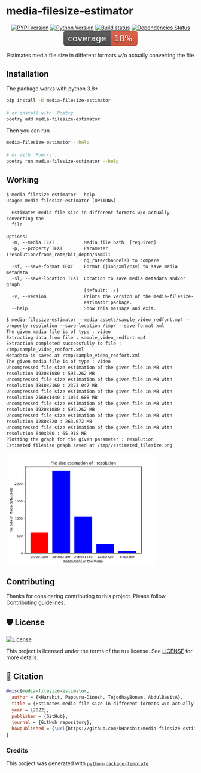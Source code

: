 # media-filesize-estimator

<div align="center">

[![PYPI Version](https://img.shields.io/pypi/v/media-filesize-estimator.svg)](https://pypi.org/project/media-filesize-estimator/)
[![Python Version](https://img.shields.io/pypi/pyversions/media-filesize-estimator.svg)](https://pypi.org/project/media-filesize-estimator/)
[![Build status](https://github.com/kHarshit/media-filesize-estimator/workflows/build/badge.svg?branch=main&event=push)](https://github.com/kHarshit/media-filesize-estimator/actions?query=workflow%3Abuild)
[![Dependencies Status](https://img.shields.io/badge/dependencies-up%20to%20date-brightgreen.svg)](https://github.com/kHarshit/media-filesize-estimator/pulls?utf8=%E2%9C%93&q=is%3Apr%20author%3Aapp%2Fdependabot)
![Coverage Report](assets/images/coverage.svg)

Estimates media file size in different formats w/o actually converting the file

</div>


## Installation

The package works with python 3.8+.

```bash
pip install -U media-filesize-estimator

# or install with `Poetry`
poetry add media-filesize-estimator
```

Then you can run

```bash
media-filesize-estimator --help

# or with `Poetry`:
poetry run media-filesize-estimator --help
```

## Working

```
$ media-filesize-estimator --help
Usage: media-filesize-estimator [OPTIONS]

  Estimates media file size in different formats w/o actually converting the
  file

Options:
  -m, --media TEXT           Media file path  [required]
  -p, --property TEXT        Parameter (resolution/frame_rate/bit_depth/sampli
                             ng_rate/channels) to compare
  -sf, --save-format TEXT    Format (json/xml/csv) to save media metadata
  -sl, --save-location TEXT  Location to save media metadata and/or graph
                             [default: ./]
  -v, --version              Prints the version of the media-filesize-
                             estimator package.
  --help                     Show this message and exit.
```

```
$ media-filesize-estimator --media assets/sample_video_redfort.mp4 --property resolution --save-location /tmp/ --save-format xml
The given media file is of type : video
Extracting data from file : sample_video_redfort.mp4
Extraction completed successfully to file : /tmp/sample_video_redfort.xml
Metadata is saved at /tmp/sample_video_redfort.xml
The given media file is of type : video
Uncompressed file size estimation of the given file in MB with resolution 1920x1080 : 593.262 MB
Uncompressed file size estimation of the given file in MB with resolution 3840x2160 : 2373.047 MB
Uncompressed file size estimation of the given file in MB with resolution 2560x1440 : 1054.688 MB
Uncompressed file size estimation of the given file in MB with resolution 1920x1080 : 593.262 MB
Uncompressed file size estimation of the given file in MB with resolution 1280x720 : 263.672 MB
Uncompressed file size estimation of the given file in MB with resolution 640x360 : 65.918 MB
Plotting the graph for the given parameter : resolution
Estimated filesize graph saved at /tmp//estimated_filesize.png
```

<img src="assets/estimated_graph.png" alt="estimated_graph" width="400"/>

## Contributing

Thanks for considering contributing to this project. Please follow [Contributing guidelines](https://github.com/kHarshit/media-filesize-estimator/blob/main/CONTRIBUTING.md).

## 🛡 License

[![License](https://img.shields.io/github/license/kHarshit/media-filesize-estimator)](https://github.com/kHarshit/media-filesize-estimator/blob/main/LICENSE)

This project is licensed under the terms of the `MIT` license. See [LICENSE](https://github.com/kHarshit/media-filesize-estimator/blob/main/LICENSE) for more details.

## 📃 Citation

```bibtex
@misc{media-filesize-estimator,
  author = {kHarshit, Pappuru-Dinesh, TejodhayBonam, AbdulBasitA},
  title = {Estimates media file size in different formats w/o actually converting the file},
  year = {2022},
  publisher = {GitHub},
  journal = {GitHub repository},
  howpublished = {\url{https://github.com/kHarshit/media-filesize-estimator}}
}
```

### Credits 

This project was generated with [`python-package-template`](https://github.com/TezRomacH/python-package-template)
